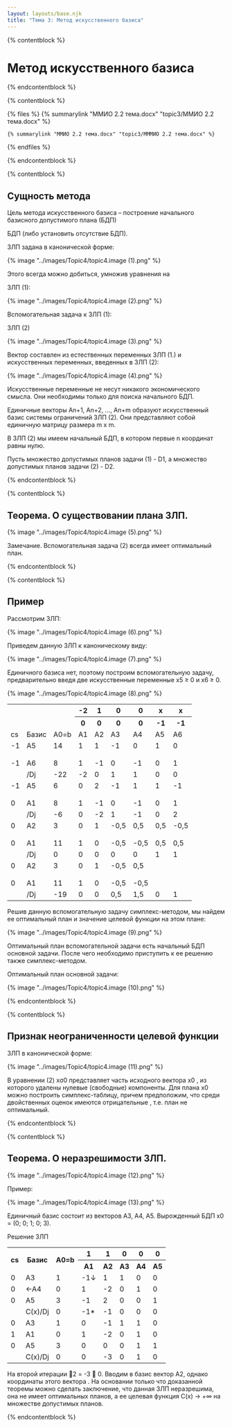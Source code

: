 ```yaml
---
layout: layouts/base.njk
title: "Тема 3: Метод искусственного базиса"
---
```


{% contentblock %}

# Метод искусственного базиса

{% endcontentblock %}

{% contentblock %}

{% files %}
    {% summarylink "ММИО 2.2 тема.docx" "topic3/ММИО 2.2 тема.docx" %}

    {% summarylink "ММИО 2.2 тема.docx" "topic3/МММИО 2.2 тема.docx" %}
{% endfiles %}

{% endcontentblock %}

{% contentblock %}

## Сущность метода

Цель метода искусственного базиса – построение начального   базисного допустимого плана (БДП)

БДП (либо установить отсутствие БДП). 

ЗЛП задана в канонической форме:

{% image "../images/Topic4/topic4.image (1).png" %}

Этого всегда можно добиться, умножив уравнения на

ЗЛП (1):

{% image "../images/Topic4/topic4.image (2).png" %}

Вспомогательная задача к ЗЛП (1): 

ЗЛП (2)

{% image "../images/Topic4/topic4.image (3).png" %}

Вектор  составлен из естественных переменных ЗЛП (1.) и искусственных переменных, введенных в ЗЛП (2):

{% image "../images/Topic4/topic4.image (4).png" %}

Искусственные переменные не несут никакого экономического смысла. Они необходимы только для поиска начального БДП. 

Единичные векторы An+1, An+2, …, An+m  образуют искусственный базис системы ограничений ЗЛП (2). Они представляют собой единичную матрицу размера  m x m.   

В ЗЛП (2) мы имеем начальный БДП, в котором первые n координат равны нулю.

Пусть множество допустимых планов задачи (1) - D1, а множество допустимых планов задачи (2) -  D2.

{% endcontentblock %}

{% contentblock %}

## Теорема. О существовании плана ЗЛП.  

{% image "../images/Topic4/topic4.image (5).png" %}

Замечание. Вспомогательная задача (2) всегда имеет оптимальный план.

{% endcontentblock %}

{% contentblock %}

## Пример

Рассмотрим ЗЛП:

{% image "../images/Topic4/topic4.image (6).png" %}

Приведем данную ЗЛП к каноническому виду:

{% image "../images/Topic4/topic4.image (7).png" %}

Единичного базиса нет, поэтому построим вспомогательную задачу, предварительно введя две искусственные переменные х5 ≥ 0 и  х6 ≥ 0.

{% image "../images/Topic4/topic4.image (8).png" %}

<table>
    <tr>
        <th rowspan="2" colspan="3"></th>
        <th>-2</th>
        <th>1</th>
        <th>0</th>
        <th>0</th>
        <th>х</th>
        <th>х</th>
    </tr>
    <tr>
        <th>0</th>
        <th>0</th>
        <th>0</th>
        <th>0</th>
        <th>-1</th>
        <th>-1</th>
    </tr>
    <tr>
        <td>cs</td>
        <td>Базис</td>
        <td>A0=b</td>
        <td>A1</td>
        <td>A2</td>
        <td>A3</td>
        <td>A4</td>
        <td>A5</td>
        <td>A6</td>
    </tr>
    <tr>
        <td>-1<br><br>-1</td>
        <td>A5<br><br>А6</td>
        <td>14<br><br>8</td>
        <td>1<br><br>1</td>
        <td>1<br><br>-1</td>
        <td>-1<br><br>0</td>
        <td>0<br><br>-1</td>
        <td>1<br><br>0</td>
        <td>0<br><br>1</td>
    </tr>
    <tr>
        <td></td>
        <td>/Dj</td>
        <td>-22</td>
        <td>-2</td>
        <td>0</td>
        <td>1</td>
        <td>1</td>
        <td>0</td>
        <td>0</td>
    </tr>
    <tr>
        <td>-1<br><br>0</td>
        <td>A5<br><br>A1</td>
        <td>6<br><br>8</td>
        <td>0<br><br>1</td>
        <td>2<br><br>-1</td>
        <td>-1<br><br>0</td>
        <td>1<br><br>-1</td>
        <td>1<br><br>0</td>
        <td>-1<br><br>1</td>
    </tr>
    <tr>
        <td></td>
        <td>/Dj</td>
        <td>-6</td>
        <td>0</td>
        <td>-2</td>
        <td>1</td>
        <td>-1</td>
        <td>0</td>
        <td>2</td>
    </tr>
    <tr>
        <td>0<br><br>0</td>
        <td>A2<br><br>A1</td>
        <td>3<br><br>11</td>
        <td>0<br><br>1</td>
        <td>1<br><br>0</td>
        <td>-0,5<br><br>-0,5</td>
        <td>0,5<br><br>-0,5</td>
        <td>0,5<br><br>0,5</td>
        <td>-0,5<br><br>0,5</td>
    </tr>
    <tr>
        <td></td>
        <td>/Dj</td>
        <td>0</td>
        <td>0</td>
        <td>0</td>
        <td>0</td>
        <td>0</td>
        <td>1</td>
        <td>1</td>
    </tr>
    <tr>
        <td>0<br><br>0</td>
        <td>A2<br><br>A1</td>
        <td>3<br><br>11</td>
        <td>0<br><br>1</td>
        <td>1<br><br>0</td>
        <td>-0,5<br><br>-0,5</td>
        <td>0,5<br><br>-0,5</td>
        <td></td>
        <td></td>
    </tr>
    <tr>
        <td></td>
        <td>/Dj</td>
        <td>-19</td>
        <td>0</td>
        <td>0</td>
        <td>0,5</td>
        <td>1,5</td>
        <td>0</td>
        <td>1</td>
    </tr>
</table>

Решив данную вспомогательную задачу симплекс-методом, мы найдем ее оптимальный план и значение целевой функции на этом плане:

{% image "../images/Topic4/topic4.image (9).png" %}

Оптимальный план вспомогательной задачи есть начальный БДП основной задачи. После чего необходимо приступить к ее решению также симплекс-методом.

Оптимальный план основной задачи:

{% image "../images/Topic4/topic4.image (10).png" %}

{% endcontentblock %}

{% contentblock %}

## Признак неограниченности целевой функции 

ЗЛП в канонической форме:

{% image "../images/Topic4/topic4.image (11).png" %}

В уравнении (2)  хσ0  представляет часть исходного вектора х0 , из которого удалены нулевые (свободные) компоненты. Для плана х0  можно построить симплекс-таблицу, причем предположим, что среди двойственных оценок имеются отрицательные , т.е. план не оптимальный.

{% endcontentblock %}

{% contentblock %}

## Теорема. О неразрешимости ЗЛП.

{% image "../images/Topic4/topic4.image (12).png" %}

Пример:

{% image "../images/Topic4/topic4.image (13).png" %}

Единичный базис состоит из векторов А3, А4, А5. Вырожденный БДП х0 = (0; 0; 1; 0; 3).

Решение ЗЛП 

<table>
    <tr>
        <th rowspan="2">cs</th>
        <th rowspan="2">Базис</th>
        <th rowspan="2">A0=b</th>
        <th>1</th>
        <th>1</th>
        <th>0</th>
        <th>0</th>
        <th>0</th>
    </tr>
    <tr>
        <th>A1</th>
        <th>A2</th>
        <th>A3</th>
        <th>A4</th>
        <th>A5</th>
    </tr>
    <tr>
        <td>0</td>
        <td>A3</td>
        <td>1</td>
        <td>-1↓</td>
        <td>1</td>
        <td>1</td>
        <td>0</td>
        <td>0</td>
    </tr>
    <tr>
        <td>0</td>
        <td>←A4</td>
        <td>0</td>
        <td><span class="circle-text">1</span></td>
        <td>-2</td>
        <td>0</td>
        <td>1</td>
        <td>0</td>
    </tr>
    <tr>
        <td>0</td>
        <td>A5</td>
        <td>3</td>
        <td>-1</td>
        <td>2</td>
        <td>0</td>
        <td>0</td>
        <td>1</td>
    </tr>
    <tr>
        <td></td>
        <td>С(х)/Dj</td>
        <td>0</td>
        <td>-1*</td>
        <td>-1</td>
        <td>0</td>
        <td>0</td>
        <td>0</td>
    </tr>
    <tr>
        <td>0</td>
        <td>A3</td>
        <td>1</td>
        <td>0</td>
        <td>-1</td>
        <td>1</td>
        <td>1</td>
        <td>0</td>
    </tr>
    <tr>
        <td>1</td>
        <td>A1</td>
        <td>0</td>
        <td>1</td>
        <td>-2</td>
        <td>0</td>
        <td>1</td>
        <td>0</td>
    </tr>
    <tr>
        <td>0</td>
        <td>A5</td>
        <td>3</td>
        <td>0</td>
        <td>0</td>
        <td>0</td>
        <td>1</td>
        <td>1</td>
    </tr>
    <tr>
        <td></td>
        <td>С(х)/Dj</td>
        <td>0</td>
        <td>0</td>
        <td>-3</td>
        <td>0</td>
        <td>1</td>
        <td>0</td>
    </tr>
</table>

На второй итерации 2 = -3  0. Вводим в базис вектор А2, однако координаты этого вектора . На основании только что доказанной теоремы можно сделать заключение, что данная ЗЛП неразрешима, она не имеет оптимальных планов, а ее целевая функция С(х) → +∞ на множестве допустимых планов. 

{% endcontentblock %}